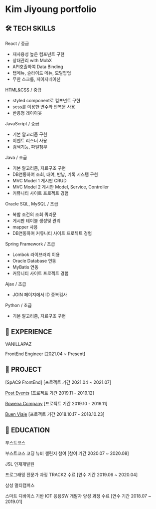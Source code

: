 # Kim Jiyoung portfolio

## 🛠️ TECH SKILLS

React / 중급
- 재사용성 높은 컴포넌트 구현
- 상태관리 with MobX
- API호출하여 Data Binding
- 탭메뉴, 슬라이드 메뉴, 모달팝업
- 무한 스크롤, 페이지네이션

HTML&CSS / 중급
- styled component로 컴포넌트 구현
- scss를 이용한 변수와 반복문 사용
- 반응형 레이아웃

JavaScript / 중급
- 기본 알고리즘 구현
- 이벤트 리스너 사용
- 검색기능, 파일첨부

Java / 초급
- 기본 알고리즘, 자료구조 구현
- DB연동하여 조회, 대여, 반납, 기록 시스템 구현
- MVC Model 1 게시판 CRUD
- MVC Model 2 게시판 Model, Service, Controller
- 커뮤니티 사이트 프로젝트 경험

Oracle SQL, MySQL / 초급
- 복합 조건의 조회 쿼리문
- 게시판 테이블 생성및 관리
- mapper 사용
- DB연동하여 커뮤니티 사이트 프로젝트 경험

Spring Framework / 초급
- Lombok 라이브러리 이용
- Oracle Database 연동
- MyBatis 연동
- 커뮤니티 사이트 프로젝트 경험

Ajax / 초급
- JOIN 페이지에서 ID 중복검사

Python / 초급
- 기본 알고리즘, 자료구조 구현

## 🏢 EXPERIENCE

VANILLAPAZ 

FrontEnd Engineer [2021.04 ~ Present]


## 🚢 PROJECT
[SpAC9 FrontEnd] [프로젝트 기간 2021.04 ~ 2021.07]

[Post Events](https://github.com/jiyoungbkim/PostEvents) [프로젝트 기간 2019.11 - 2019.12]

[Rowena Company](https://github.com/jiyoungbkim/RowenaCompany) [프로젝트 기간 2019.10 - 2019.11]

[Buen Viaje](https://github.com/jiyoungbkim/BuenViaje) [프로젝트 기간 2018.10.17 - 2018.10.23]

## 🏫 EDUCATION

부스트코스

부스트코스 코딩 뉴비 챌린지 참여 [참여 기간 2020.07 ~ 2020.08]

JSL 인재개발원

프로그래밍 전문가 과정 TRACK2 수료 [연수 기간 2019.06 ~ 2020.04]

삼성 멀티캠퍼스

스마트 디바이스 기반 IOT 응용SW 개발자 양성 과정 수료 [연수 기간 2018.07 ~ 2019.01]
